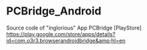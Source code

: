 # PCBridge_Android
Source code of "inglorious" App PCBridge [PlayStore] https://play.google.com/store/apps/details?id=com.o3r3.browserandroidbridge&amp;hl=en
